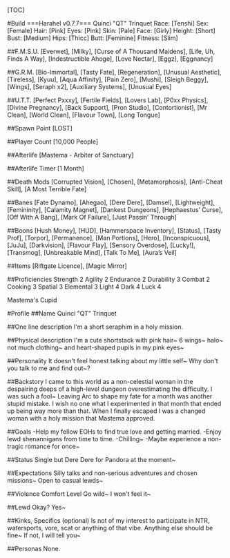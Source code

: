 [TOC]

#Build
===Harahel v0.7.7===
Quinci "QT" Trinquet
Race: [Tenshi]
Sex: [Female]
Hair: [Pink]
Eyes: [Pink]
Skin: [Pale]
Face: [Girly]
Height: [Short]
Bust: [Medium]
Hips: [Thicc]
Butt: [Feminine]
Fitness: [Slim]

##F.M.S.U.
[Everwet], [Milky], [Curse of A Thousand Maidens], [Life, Uh, Finds A Way], [Indestructible Ahoge], [Love Nectar], [Eggz], [Eggnancy]

##G.R.M.
[Bio-Immortal], [Tasty Fate], [Regeneration], [Unusual Aesthetic], [Tireless], [Kyuu], [Aqua Affinity], [Pain Zero], [Mushi], [Sleigh Beggy], [Wings], [Seraph x2], [Auxiliary Systems], [Unusual Eyes]

##U.T.T.
[Perfect Pxxxy], [Fertile Fields], [Lovers Lab], [P0xx Physics], [Divine Pregnancy], [Back Support], [Pron Studio], [Contortionist], [Mr Clean], [World Clean], [Flavour Town], [Long Tongue]

##Spawn Point
[LOST]

##Player Count
[10,000 People]

##Afterlife
[Mastema - Arbiter of Sanctuary]

##Afterlife Timer
[1 Month]

##Death Mods
[Corrupted Vision], [Chosen], [Metamorphosis], [Anti-Cheat Skill], [A Most Terrible Fate]

##Banes
[Fate Dynamo], [Ahegao], [Dere Dere], [Damsel], [Lightweight], [Femininity], [Calamity Magnet], [Dankest Dungeons], [Hephaestus’ Curse], [Off With A Bang], [Mark Of Failure], [Just Passin’ Through]

##Boons
[Hush Money], [HUD], [Hammerspace Inventory], [Status], [Tasty Prof], [Torpor], [Permanence], [Man Portions], [Hero], [Inconspicuous], [JuJu], [Darkvision], [Flavour Flay], [Sensory Overdose], [Lucky!], [Transmog], [Unbreakable Mind], [Talk To Me], [Aura’s Veil]

##Items
[Riftgate Licence], [Magic Mirror]

##Proficiencies
Strength 2
Agility 2
Endurance 2
Durability 3
Combat 2
Cooking 3
Spatial 3
Elemental 3
Light 4
Dark 4
Luck 4

Mastema's Cupid

#Profile
##Name
Quinci "QT" Trinquet

##One line description
I'm a short seraphim in a holy mission.

##Physical description
I'm a cute shortstack with pink hair~ 6 wings~ halo~ not much clothing~ and heart-shaped pupils in my pink eyes~

##Personality
It doesn't feel honest talking about my little self~ Why don't you talk to me and find out~?

##Backstory
I came to this world as a non-celestial woman in the despairing deeps of a high-level dungeon overestimating the difficulty. I was such a fool~ Leaving Arc to shape my fate for a month was another stupid mistake. I wish no one what I experimented in that month that ended up being way more than that. When I finally escaped I was a changed woman with a holy mission that Mastema approved.

##Goals
-Help my fellow EOHs to find true love and getting married.
-Enjoy lewd shenannigans from time to time.
-Chilling~
-Maybe experience a non-tragic romance for once~

##Status
Single but Dere Dere for Pandora at the moment~

##Expectations
Silly talks and non-serious adventures and chosen missions~
Open to casual lewds~

##Violence Comfort Level
Go wild~ I won't feel it~

##Lewd Okay?
Yes~

##Kinks, Specifics (optional)
Is not of my interest to participate in NTR, watersports, vore, scat or anything of that vibe.
Anything else should be fine~ If not, I will tell you~

##Personas
None.